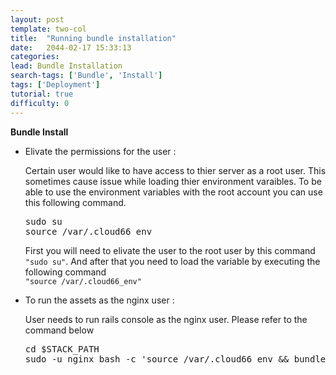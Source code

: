 ```yaml
---
layout: post
template: two-col
title:  "Running bundle installation"
date:   2044-02-17 15:33:13
categories: 
lead: Bundle Installation
search-tags: ['Bundle', 'Install']
tags: ['Deployment']
tutorial: true
difficulty: 0
---
```


**Bundle Install**

<ul><li>Elivate the permissions for the user : </li> 
<p>Certain user would like to have access to thier server as a root user.
This sometimes cause issue while loading thier environment varaibles. To be able to use the environment variables with the root account you can use this following command.</p>
<pre class= "prettyprint">
sudo su 
source /var/.cloud66_env 
</pre>
<p>First you will need to elivate the user to the root user by this command <code>"sudo su"</code>. And after that you need to load the variable by executing the following command <br><code>"source /var/.cloud66_env" </code></p>

<li>To run the assets as the nginx user : </li>

<p>User needs to run rails console as the nginx user. Please refer to the command below </p>
<pre class= "prettyprint">
cd $STACK_PATH
sudo -u nginx bash -c 'source /var/.cloud66_env && bundle exec rails c'
</pre>
</ul>